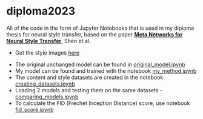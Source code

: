 # diploma2023
All of the code in the form of Jupyter Notebooks that is used in my diploma thesis for neural style transfer, based on the paper [**Meta Networks for Neural Style Transfer**](https://arxiv.org/abs/1709.04111), Shen et al.

+ Get the style images [here](https://github.com/badbloody/diplomskiSlike)

* The original unchanged model can be found in [original_model.ipynb](https://github.com/badbloody/diploma2023/blob/main/original_model.ipynb) 
* My model can be found and trained with the notebook [my_method.ipynb](https://github.com/badbloody/diploma2023/blob/main/my_method.ipynb) 
* The content and style datasets are created in the notebook [creating_datasets.ipynb](https://github.com/badbloody/diploma2023/blob/main/creating_datasets.ipynb) 
* Loading 2 models and testing them on the same datasets - [comparing_models.ipynb](https://github.com/badbloody/diploma2023/blob/main/comparing_models.ipynb) 
* To calculate the FID (Frechet Inception Distance) score, use notebook [fid_score.ipynb](https://github.com/badbloody/diploma2023/blob/main/fid_score.ipynb) 
